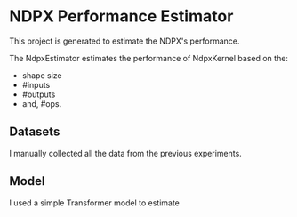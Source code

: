 # NDPX Performance Estimator
This project is generated to estimate the NDPX's performance.

The NdpxEstimator estimates the performance of NdpxKernel based on the:
 - shape size
 - #inputs
 - #outputs
 - and, #ops.

## Datasets
I manually collected all the data from the previous experiments.

## Model
I used a simple Transformer model to estimate